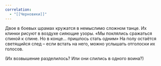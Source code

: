 ```yaml
---
correlation:
  - "[[Черновики]]"
---
```


Двое в боевых шрамах кружатся в немыслимо сложном танце. Их клинки рисуют в воздухе сияющие узоры.
«Мы поклялись сражаться спиной к спине. Но в конце… пришлось стать одним»
На полу остаётся светящийся след – если встать на него, можно услышать отголоски их голосов.

(Их возвышение разделилось? Или они слились в одного воина?)

